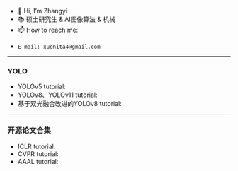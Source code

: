 - 👋 Hi, I’m Zhangyi
- 📚 硕士研究生 & AI图像算法 & 机械
- 📫 How to reach me:
-     E-mail: xuenita4@gmail.com
---
### YOLO
- YOLOv5 tutorial:
- YOLOv8、YOLOv11 tutorial:
- 基于双光融合改进的YOLOv8 tutorial:
---
### 开源论文合集
- ICLR tutorial:
- CVPR tutorial:
- AAAL tutorial:

